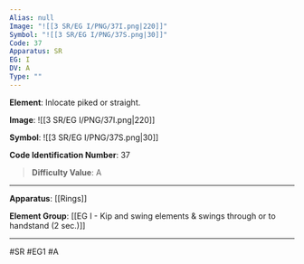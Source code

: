 ```yaml
---
Alias: null
Image: "![[3 SR/EG I/PNG/37I.png|220]]"
Symbol: "![[3 SR/EG I/PNG/37S.png|30]]"
Code: 37
Apparatus: SR
EG: I
DV: A
Type: ""
---
```

**Element**: Inlocate piked or straight.

**Image**:
![[3 SR/EG I/PNG/37I.png|220]]

**Symbol**:
![[3 SR/EG I/PNG/37S.png|30]]

**Code Identification Number**: 37

>**Difficulty Value**: A

___
**Apparatus**: [[Rings]]

**Element Group**: [[EG I - Kip and swing elements & swings through or to handstand (2 sec.)]]
___
#SR #EG1 #A
